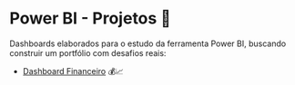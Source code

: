 # Power BI - Projetos 📶

Dashboards elaborados para o estudo da ferramenta Power BI, buscando construir um portfólio com desafios reais:

- [Dashboard Financeiro](https://github.com/Lucas-p00/Power-BI-projects/tree/main/Dashboard%20Financeiro) 💰📈